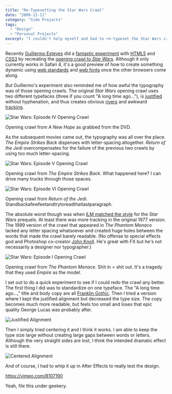 ```yaml
---
title: "Re-Typesetting the Star Wars Crawl"
date: "2009-12-11"
category: "Side Projects"
tags:
  - "Design"
  - "Personal Projects"
excerpt: "I couldn't help myself and had to re-typeset the Star Wars crawl."
---
```


Recently [Guillermo Esteves](http://www.gesteves.com/ "Guillermo Esteves – Web design & stuff.") did a [fantastic experiment](http://www.gesteves.com/experiments/starwars.html "Star Wars Episode IV: A NEW HOPE") with [HTML5](http://dev.w3.org/html5/spec/Overview.html "HTML5") and [CSS3](http://www.w3.org/TR/css3-roadmap/ "Introduction to CSS3") by recreating the [opening crawl to _Star Wars_](http://en.wikipedia.org/wiki/Star_Wars_opening_crawl "Star Wars opening crawl - Wikipedia, the free encyclopedia"). Although it only currently works in Safari 4, it's a good preview of how to create something dynamic using [web standards](http://www.webstandards.org/ "The Web Standards Project") and [web fonts](http://www.alistapart.com/issues/296 "A List Apart: Issue 296") once the other browsers come along.

_But_ Guillermo's experiment also reminded me of how awful the typography was of those opening crawls. The original _Star Wars_ opening crawl uses two different typefaces (three if you count "A long time ago…"), is [justified](http://en.wikipedia.org/wiki/Justification_(typesetting) "Justification (typesetting) - Wikipedia, the free encyclopedia") without hyphenation, and thus creates obvious [rivers](http://en.wikipedia.org/wiki/River_(typography) "River (typography) - Wikipedia, the free encyclopedia") and awkward [tracking](http://en.wikipedia.org/wiki/Tracking_(typography) "Letter-spacing - Wikipedia, the free encyclopedia").

![Star Wars: Episode IV Opening Crawl](/images/ep-iv_crawl.jpg)

Opening crawl from _A New Hope_ as grabbed from the DVD.

As the subsequent movies came out, the typography was all over the place. _The Empire Strikes Back_ dispenses with letter-spacing altogether. _Return of the Jedi_ overcompensates for the failure of the previous two crawls by using too much letter-spacing.

![Star Wars: Episode V Opening Crawl](/images/ep-v_crawl.jpg)

Opening crawl from _The Empire Strikes Back_. What happened here? I can drive many trucks through those spaces.

![Star Wars: Episode VI Opening Crawl](/images/ep-vi_crawl.jpg)

Opening crawl from _Return of the Jedi_. Standbackafewfeetandtrytoreadthatlastparagraph.

The absolute worst though was when [ILM matched the style](http://www.starwars.com/episode-i/bts/production/f19990602/index.html?page=1 "StarWars.com | At First Glance") for the _Star Wars_ prequels. At least there was more tracking in the original 1977 version. The 1999 version of the crawl that appeared in _The Phantom Menace_ lacked any letter spacing whatsoever and created huge holes between the words that made the crawl barely readable. (No offense to special effects god and Photoshop co-creator [John Knoll](http://en.wikipedia.org/wiki/John_Knoll "John Knoll - Wikipedia, the free encyclopedia"). He's great with FX but he's not necessarily a designer nor typographer.)

![Star Wars: Episode I Opening Crawl](/images/ep-i_crawl.jpg)

Opening crawl from _The Phantom Menace_. Shit in = shit out. It's a tragedy that they used _Empire_ as the model.

I set out to do a quick experiment to see if I could redo the crawl any better. The first thing I did was to standardize on one typeface. The "A long time ago…," title and body copy are all [Franklin Gothic](http://en.wikipedia.org/wiki/Franklin_Gothic "Franklin Gothic - Wikipedia, the free encyclopedia"). Then I tried a version where I kept the justified alignment but decreased the type size. The copy becomes much more readable, but feels too small and loses that epic quality George Lucas was probably after.

![Justified Alignment](/images/redo_crawl_justified.gif)

Then I simply tried centering it and I think it works. I am able to keep the type size large without creating large gaps between words or letters. Although the very straight sides are lost, I think the intended dramatic effect is still there.

![Centered Alignment](/images/redo_crawl_centered.gif)

And of course, I had to whip it up in After Effects to really test the design.

https://vimeo.com/8107190

Yeah, file this under geekery.
